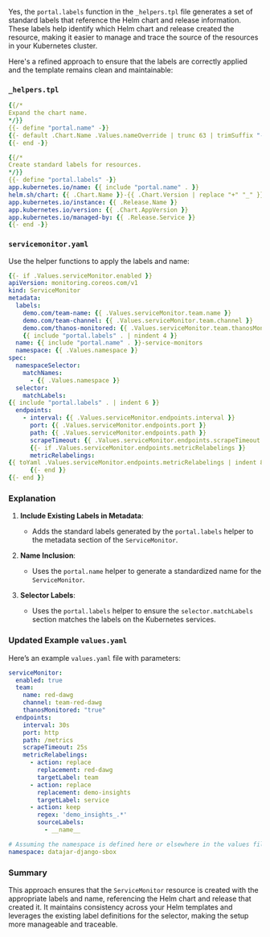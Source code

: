 Yes, the `portal.labels` function in the `_helpers.tpl` file generates a set of standard labels that reference the Helm chart and release information. These labels help identify which Helm chart and release created the resource, making it easier to manage and trace the source of the resources in your Kubernetes cluster.

Here's a refined approach to ensure that the labels are correctly applied and the template remains clean and maintainable:

### `_helpers.tpl`

```yaml
{{/*
Expand the chart name.
*/}}
{{- define "portal.name" -}}
{{- default .Chart.Name .Values.nameOverride | trunc 63 | trimSuffix "-" -}}
{{- end -}}

{{/*
Create standard labels for resources.
*/}}
{{- define "portal.labels" -}}
app.kubernetes.io/name: {{ include "portal.name" . }}
helm.sh/chart: {{ .Chart.Name }}-{{ .Chart.Version | replace "+" "_" }}
app.kubernetes.io/instance: {{ .Release.Name }}
app.kubernetes.io/version: {{ .Chart.AppVersion }}
app.kubernetes.io/managed-by: {{ .Release.Service }}
{{- end -}}
```

### `servicemonitor.yaml`

Use the helper functions to apply the labels and name:

```yaml
{{- if .Values.serviceMonitor.enabled }}
apiVersion: monitoring.coreos.com/v1
kind: ServiceMonitor
metadata:
  labels:
    demo.com/team-name: {{ .Values.serviceMonitor.team.name }}
    demo.com/team-channel: {{ .Values.serviceMonitor.team.channel }}
    demo.com/thanos-monitored: {{ .Values.serviceMonitor.team.thanosMonitored }}
    {{ include "portal.labels" . | nindent 4 }}
  name: {{ include "portal.name" . }}-service-monitors
  namespace: {{ .Values.namespace }}
spec:
  namespaceSelector:
    matchNames:
      - {{ .Values.namespace }}
  selector:
    matchLabels:
{{ include "portal.labels" . | indent 6 }}
  endpoints:
    - interval: {{ .Values.serviceMonitor.endpoints.interval }}
      port: {{ .Values.serviceMonitor.endpoints.port }}
      path: {{ .Values.serviceMonitor.endpoints.path }}
      scrapeTimeout: {{ .Values.serviceMonitor.endpoints.scrapeTimeout }}
      {{- if .Values.serviceMonitor.endpoints.metricRelabelings }}
      metricRelabelings:
{{ toYaml .Values.serviceMonitor.endpoints.metricRelabelings | indent 8 }}
      {{- end }}
{{- end }}
```

### Explanation

1. **Include Existing Labels in Metadata**:
   - Adds the standard labels generated by the `portal.labels` helper to the metadata section of the `ServiceMonitor`.

2. **Name Inclusion**:
   - Uses the `portal.name` helper to generate a standardized name for the `ServiceMonitor`.

3. **Selector Labels**:
   - Uses the `portal.labels` helper to ensure the `selector.matchLabels` section matches the labels on the Kubernetes services.

### Updated Example `values.yaml`

Here’s an example `values.yaml` file with parameters:

```yaml
serviceMonitor:
  enabled: true
  team:
    name: red-dawg
    channel: team-red-dawg
    thanosMonitored: "true"
  endpoints:
    interval: 30s
    port: http
    path: /metrics
    scrapeTimeout: 25s
    metricRelabelings:
      - action: replace
        replacement: red-dawg
        targetLabel: team
      - action: replace
        replacement: demo-insights
        targetLabel: service
      - action: keep
        regex: 'demo_insights_.*'
        sourceLabels:
          - __name__

# Assuming the namespace is defined here or elsewhere in the values file
namespace: datajar-django-sbox
```

### Summary

This approach ensures that the `ServiceMonitor` resource is created with the appropriate labels and name, referencing the Helm chart and release that created it. It maintains consistency across your Helm templates and leverages the existing label definitions for the selector, making the setup more manageable and traceable.
